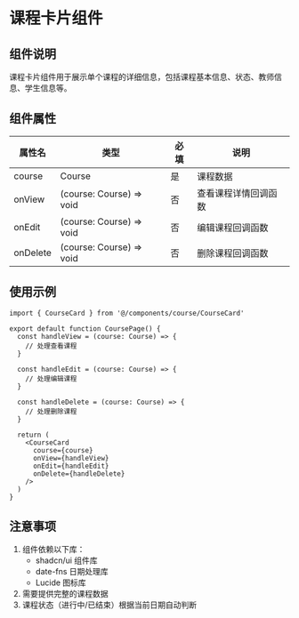 # 课程卡片组件

## 组件说明
课程卡片组件用于展示单个课程的详细信息，包括课程基本信息、状态、教师信息、学生信息等。

## 组件属性
| 属性名 | 类型 | 必填 | 说明 |
|--------|------|------|------|
| course | Course | 是 | 课程数据 |
| onView | (course: Course) => void | 否 | 查看课程详情回调函数 |
| onEdit | (course: Course) => void | 否 | 编辑课程回调函数 |
| onDelete | (course: Course) => void | 否 | 删除课程回调函数 |

## 使用示例
```tsx
import { CourseCard } from '@/components/course/CourseCard'

export default function CoursePage() {
  const handleView = (course: Course) => {
    // 处理查看课程
  }

  const handleEdit = (course: Course) => {
    // 处理编辑课程
  }

  const handleDelete = (course: Course) => {
    // 处理删除课程
  }

  return (
    <CourseCard
      course={course}
      onView={handleView}
      onEdit={handleEdit}
      onDelete={handleDelete}
    />
  )
}
```

## 注意事项
1. 组件依赖以下库：
   - shadcn/ui 组件库
   - date-fns 日期处理库
   - Lucide 图标库
2. 需要提供完整的课程数据
3. 课程状态（进行中/已结束）根据当前日期自动判断 